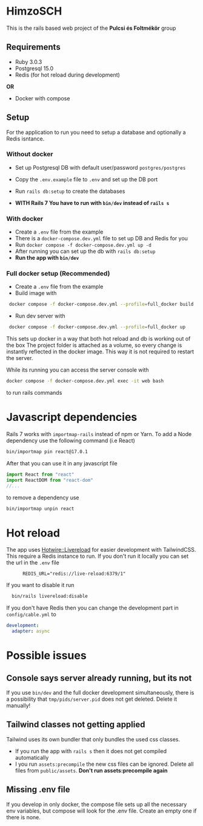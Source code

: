 # HimzoSCH

This is the rails based web project of the **Pulcsi és Foltmékör** group

## Requirements
 * Ruby 3.0.3
 * Postgresql 15.0
 * Redis (for hot reload during development)
 
**OR**

* Docker with compose


## Setup

For the application to run you need to setup a database and optionally a Redis isntance.

### Without docker

 * Set up Postgresql DB with default user/password `postgres/postgres`
 * Copy the `.env.example` file to `.env` and set up the DB port
 * Run `rails db:setup` to create the databases

 * **WITH Rails 7 You have to run with `bin/dev` instead of `rails s`**

### With docker

 * Create a `.env` file from the example
 * There is a `docker-compose.dev.yml` file to set up DB and Redis for you
 * Run `docker compose -f docker-compose.dev.yml up -d`
 * After running you can set up the db with `rails db:setup`
 * **Run the app with `bin/dev`**

### Full docker setup (Recommended)
 * Create a `.env` file from the example
 * Build image with 
```bash
 docker compose -f docker-compose.dev.yml --profile=full_docker build
  ```

 * Run dev server with

```bash
 docker compose -f docker-compose.dev.yml --profile=full_docker up
```
This sets up docker in a way that both hot reload and db is working out of the box 
The project folder is attached as a volume, so every change is instantly reflected in the docker image.
This way it is not required to restart the server.

While its running you can access the server console with
```bash
docker compose -f docker-compose.dev.yml exec -it web bash
```
to run rails commands

# Javascript dependencies

Rails 7 works with `importmap-rails` instead of npm or Yarn. To add a Node dependency
use the following command (i.e React)

```bash
bin/importmap pin react@17.0.1
```

After that you can use it in any javascript file
```javascript
import React from "react"
import ReactDOM from "react-dom"
//...
```

to remove a dependency use
```bash
bin/importmap unpin react
```

# Hot reload
The app uses [Hotwire::Livereload](https://github.com/kirillplatonov/hotwire-livereload)
for easier development with TailwindCSS.
This require a Redis instance to run.
If you don't run it locally you can set the url in the `.env` file 
```dotenv
      REDIS_URL="redis://live-reload:6379/1"
```

If you want to disable it run
```bash
  bin/rails livereload:disable
```

If you don't have Redis then you can change the development part in `config/cable.yml`
to 
```yaml
development:
  adapter: async
```
# Possible issues

## Console says server already running, but its not
If you use `bin/dev` and the full docker development simultaneously, there is a possibility that `tmp/pids/server.pid`
does not get deleted. Delete it manually!

## Tailwind classes not getting applied
Tailwind uses its own bundler that only bundles the used css classes.
 * If you run the app with `rails s` then it does not get compiled automatically
 * I you run `assets:precompile` the new css files can be ignored. Delete all files from `public/assets`. **Don't run assets:precompile again**

## Missing .env file
If you develop in only docker, the compose file sets up all the necessary env variables,
but compose will look for the .env file. Create an empty one if there is none.
